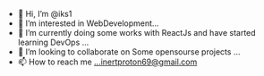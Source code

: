 - 👋 Hi, I’m @iks1
- 👀 I’m interested in WebDevelopment...
- 🌱 I’m currently doing some works with ReactJs and have started learning DevOps ...
- 💞️ I’m looking to collaborate on Some opensourse projects ...
- 📫 How to reach me ...inertproton69@gmail.com

<!---
iks1/iks1 is a ✨ special ✨ repository because its `README.md` (this file) appears on your GitHub profile.
You can click the Preview link to take a look at your changes.
--->
